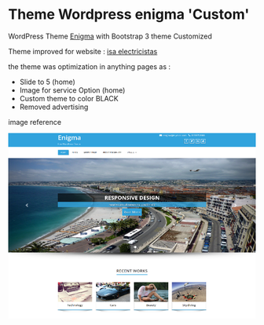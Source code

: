 # Theme Wordpress enigma 'Custom'

WordPress Theme [Enigma](https://wordpress.org/themes/enigma/) with Bootstrap 3 theme Customized

Theme improved for website : [isa electricistas](http://isaelectricistas.pe)

the theme was optimization in anything pages as :

- Slide to 5 (home)
- Image for service Option (home)
- Custom theme to color BLACK
- Removed advertising


image reference

![theme Enigma](screenshot.png)
